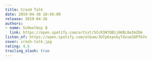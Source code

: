 ```yaml
---
title: CrasH Talk
date: 2019-04-30 10:45:00
release: 2019-04-26
authors:
- name: ScHoolboy Q
  link: https://open.spotify.com/artist/5IcR3N7QB1j6KBL8eImZ8m
listen_of: https://open.spotify.com/album/3UTp6spxkyTdvsmJDPfb7n
cover: crash-talk.jpg
rating: 4.5
trailing_slash: true
---
```


